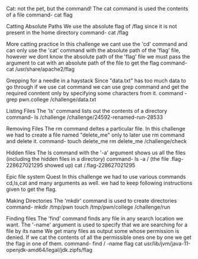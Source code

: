 Cat: not the pet, but the command!
The cat command is used the contents of a file
command- cat flag


Catting Absolute Paths
We use the absolute flag of /flag since it is not present in the home directory
command- cat /flag

More catting practice
In this challenge we cant use the 'cd' command and can only use the 'cat' command with the absolute path of the 'flag' file, however we dont know the absolute path of the 'flag' file
we must pass the argument to cat with an absolute path of the file to get the flag
command- cat /usr/share/apache2/flag 

Grepping for a needle in a haystack
Since "data.txt" has too much data to go through if we use cat command we can use grep command and get the required conntent only by specifying some characters from it.
command - grep pwn.college /challenge/data.txt

Listing Files
The 'ls' command lists out the contents of a directory
command- ls /challenge
         /challenge/24592-renamed-run-28533

Removing Files
The rm command deltes a particular file.
In this challenge we had to create a file named "delete_me" only to later use rm command and delete it.
command- touch delete_me
          rm delete_me
          /challenge/check

Hidden files
The ls command with the '-a' argument shows us all the files (including the hidden files in a directory)
command-  ls -a / (the file .flag-228627021295 showed up)
          cat /.flag-228627021295


Epic file system Quest
In this challenge we had to use various commands cd,ls,cat and many arguments as well.
we had to keep following instructions given to get the flag.


Making Directories
The 'mkdir' command is used to create directories
command- mkdir /tmp/pwn
         touch /tmp/pwn/college
         /challenge/run

Finding files
The 'find' command finds any file in any search location we want.
The '-name' argument is used to specify that we are searching for a file by its name
We get many files as output some whose permission is denied.
If we cat the contents of all the permissible ones one by one we get the flag in one of them.
command- find / -name flag
         cat usr/lib/jvm/java-11-openjdk-amd64/legal/jdk.zipfs/flag
        
